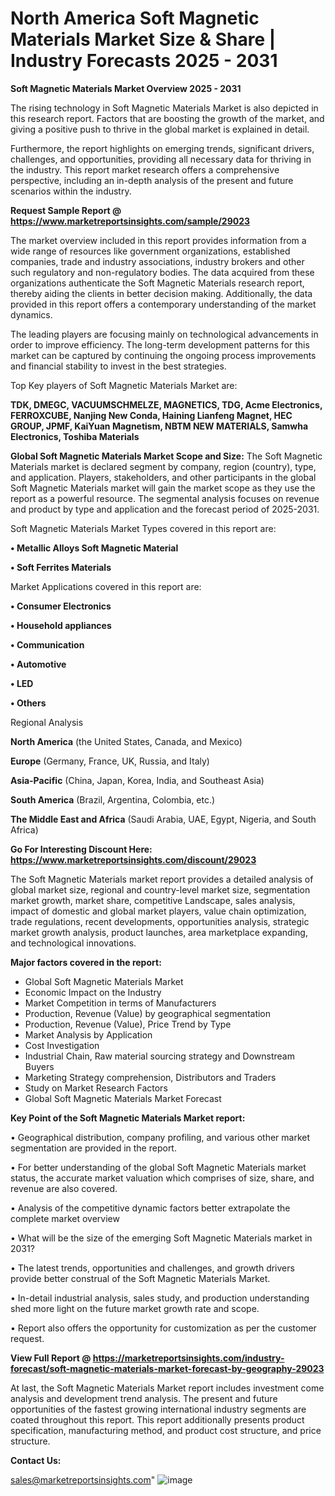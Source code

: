 # North America Soft Magnetic Materials Market Size & Share | Industry Forecasts 2025 - 2031

<Strong> Soft Magnetic Materials Market Overview 2025 - 2031</strong>

The rising technology in Soft Magnetic Materials Market is also depicted in this research report. Factors that are boosting the growth of the market, and giving a positive push to thrive in the global market is explained in detail.

Furthermore, the report highlights on emerging trends, significant drivers, challenges, and opportunities, providing all necessary data for thriving in the industry. This report market research offers a comprehensive perspective, including an in-depth analysis of the present and future scenarios within the industry.

<strong>Request Sample Report @ <a href=https://www.marketreportsinsights.com/sample/29023>https://www.marketreportsinsights.com/sample/29023</a></strong>

The market overview included in this report provides information from a wide range of resources like government organizations, established companies, trade and industry associations, industry brokers and other such regulatory and non-regulatory bodies. The data acquired from these organizations authenticate the Soft Magnetic Materials research report, thereby aiding the clients in better decision making. Additionally, the data provided in this report offers a contemporary understanding of the market dynamics.

The leading players are focusing mainly on technological advancements in order to improve efficiency. The long-term development patterns for this market can be captured by continuing the ongoing process improvements and financial stability to invest in the best strategies.

Top Key players of Soft Magnetic Materials Market are:

<strong>TDK, DMEGC, VACUUMSCHMELZE, MAGNETICS, TDG, Acme Electronics, FERROXCUBE, Nanjing New Conda, Haining Lianfeng Magnet, HEC GROUP, JPMF, KaiYuan Magnetism, NBTM NEW MATERIALS, Samwha Electronics, Toshiba Materials</strong>

<strong><b>Global Soft Magnetic Materials Market Scope and Size:</b></strong>
The Soft Magnetic Materials market is declared segment by company, region (country), type, and application. Players, stakeholders, and other participants in the global Soft Magnetic Materials market will gain the market scope as they use the report as a powerful resource. The segmental analysis focuses on revenue and product by type and application and the forecast period of 2025-2031.

Soft Magnetic Materials Market Types covered in this report are:

<strong>• Metallic Alloys Soft Magnetic Material

• Soft Ferrites Materials</strong>

Market Applications covered in this report are:

<strong>• Consumer Electronics

• Household appliances

• Communication

• Automotive

• LED

• Others</strong> 

Regional Analysis

<strong>North America</strong> (the United States, Canada, and Mexico)

<strong>Europe</strong> (Germany, France, UK, Russia, and Italy)

<strong>Asia-Pacific</strong> (China, Japan, Korea, India, and Southeast Asia)

<strong>South America</strong> (Brazil, Argentina, Colombia, etc.)

<strong>The Middle East and Africa</strong> (Saudi Arabia, UAE, Egypt, Nigeria, and South Africa)

<strong>Go For Interesting Discount Here: <a href=https://www.marketreportsinsights.com/discount/29023>https://www.marketreportsinsights.com/discount/29023</a></strong>

The Soft Magnetic Materials market report provides a detailed analysis of global market size, regional and country-level market size, segmentation market growth, market share, competitive Landscape, sales analysis, impact of domestic and global market players, value chain optimization, trade regulations, recent developments, opportunities analysis, strategic market growth analysis, product launches, area marketplace expanding, and technological innovations.

<strong><b>Major factors covered in the report:</b></strong>
<ul>
  <li>Global Soft Magnetic Materials Market </li>
  <li>Economic Impact on the Industry</li>
  <li>Market Competition in terms of Manufacturers</li>
  <li>Production, Revenue (Value) by geographical segmentation</li>
  <li>Production, Revenue (Value), Price Trend by Type</li>
  <li>Market Analysis by Application</li>
  <li>Cost Investigation</li>
  <li>Industrial Chain, Raw material sourcing strategy and Downstream Buyers</li>
  <li>Marketing Strategy comprehension, Distributors and Traders</li>
  <li>Study on Market Research Factors</li>
  <li>Global Soft Magnetic Materials Market Forecast</li>
</ul>

<strong><b>Key Point of the Soft Magnetic Materials Market report:</b></strong>

• Geographical distribution, company profiling, and various other market segmentation are provided in the report.

• For better understanding of the global Soft Magnetic Materials market status, the accurate market valuation which comprises of size, share, and revenue are also covered.

• Analysis of the competitive dynamic factors better extrapolate the complete market overview

• What will be the size of the emerging Soft Magnetic Materials market in 2031?

• The latest trends, opportunities and challenges, and growth drivers provide better construal of the Soft Magnetic Materials Market.

• In-detail industrial analysis, sales study, and production understanding shed more light on the future market growth rate and scope.

• Report also offers the opportunity for customization as per the customer request.

<strong><b>View Full Report @ <a href=https://marketreportsinsights.com/industry-forecast/soft-magnetic-materials-market-forecast-by-geography-29023>https://marketreportsinsights.com/industry-forecast/soft-magnetic-materials-market-forecast-by-geography-29023</a></b></strong>


At last, the Soft Magnetic Materials Market report includes investment come analysis and development trend analysis. The present and future opportunities of the fastest growing international industry segments are coated throughout this report. This report additionally presents product specification, manufacturing method, and product cost structure, and price structure.

<strong>Contact Us:</strong>

sales@marketreportsinsights.com"
![image](https://github.com/user-attachments/assets/9863fb01-4a4d-4ce8-9af5-4a4704fd18a8)
